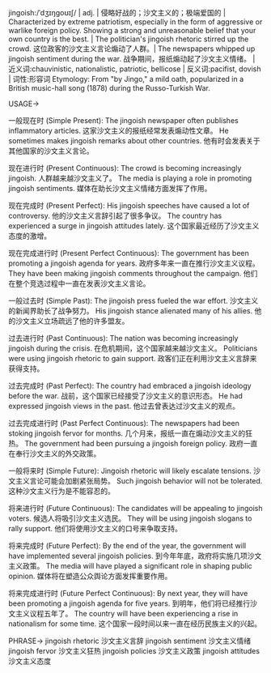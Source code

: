 jingoish:/ˈdʒɪŋɡoʊɪʃ/ | adj. | 侵略好战的；沙文主义的；极端爱国的 | Characterized by extreme patriotism, especially in the form of aggressive or warlike foreign policy.  Showing a strong and unreasonable belief that your own country is the best. |  The politician's jingoish rhetoric stirred up the crowd.  这位政客的沙文主义言论煽动了人群。|  The newspapers whipped up jingoish sentiment during the war.  战争期间，报纸煽动起了沙文主义情绪。 | 近义词:chauvinistic, nationalistic, patriotic, bellicose | 反义词:pacifist, dovish | 词性:形容词
Etymology: From "by Jingo," a mild oath, popularized in a British music-hall song (1878) during the Russo-Turkish War.

USAGE->

一般现在时 (Simple Present):
The jingoish newspaper often publishes inflammatory articles.  这家沙文主义的报纸经常发表煽动性文章。
He sometimes makes jingoish remarks about other countries. 他有时会发表关于其他国家的沙文主义言论。


现在进行时 (Present Continuous):
The crowd is becoming increasingly jingoish. 人群越来越沙文主义了。
The media is playing a role in promoting jingoish sentiments.  媒体在助长沙文主义情绪方面发挥了作用。


现在完成时 (Present Perfect):
His jingoish speeches have caused a lot of controversy.  他的沙文主义言辞引起了很多争议。
The country has experienced a surge in jingoish attitudes lately.  这个国家最近经历了沙文主义态度的激增。


现在完成进行时 (Present Perfect Continuous):
The government has been promoting a jingoish agenda for years.  政府多年来一直在推行沙文主义议程。
They have been making jingoish comments throughout the campaign.  他们在整个竞选过程中一直在发表沙文主义言论。


一般过去时 (Simple Past):
The jingoish press fueled the war effort.  沙文主义的新闻界助长了战争努力。
His jingoish stance alienated many of his allies.  他的沙文主义立场疏远了他的许多盟友。


过去进行时 (Past Continuous):
The nation was becoming increasingly jingoish during the crisis.  在危机期间，这个国家越来越沙文主义。
Politicians were using jingoish rhetoric to gain support.  政客们正在利用沙文主义言辞来获得支持。


过去完成时 (Past Perfect):
The country had embraced a jingoish ideology before the war.  战前，这个国家已经接受了沙文主义的意识形态。
He had expressed jingoish views in the past.  他过去曾表达过沙文主义的观点。


过去完成进行时 (Past Perfect Continuous):
The newspapers had been stoking jingoish fervor for months.  几个月来，报纸一直在煽动沙文主义的狂热。
The government had been pursuing a jingoish foreign policy. 政府一直在奉行沙文主义的外交政策。


一般将来时 (Simple Future):
Jingoish rhetoric will likely escalate tensions.  沙文主义言论可能会加剧紧张局势。
Such jingoish behavior will not be tolerated.  这种沙文主义行为是不能容忍的。


将来进行时 (Future Continuous):
The candidates will be appealing to jingoish voters.  候选人将吸引沙文主义选民。
They will be using jingoish slogans to rally support.  他们将使用沙文主义的口号来争取支持。


将来完成时 (Future Perfect):
By the end of the year, the government will have implemented several jingoish policies.  到今年年底，政府将实施几项沙文主义政策。
The media will have played a significant role in shaping public opinion. 媒体将在塑造公众舆论方面发挥重要作用。


将来完成进行时 (Future Perfect Continuous):
By next year, they will have been promoting a jingoish agenda for five years. 到明年，他们将已经推行沙文主义议程五年了。
The country will have been experiencing a rise in nationalism for some time.  这个国家一段时间以来一直在经历民族主义的兴起。

PHRASE->
jingoish rhetoric  沙文主义言辞
jingoish sentiment  沙文主义情绪
jingoish fervor  沙文主义狂热
jingoish policies  沙文主义政策
jingoish attitudes 沙文主义态度
